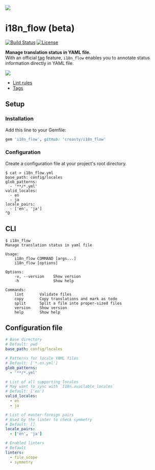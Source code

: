 ![](https://user-images.githubusercontent.com/1695538/36350808-d0cf8afe-14e1-11e8-8afb-34a316f98f80.png)

i18n_flow (beta)
================

[![Build Status](https://travis-ci.org/creasty/i18n_flow.svg?branch=master)](https://travis-ci.org/creasty/i18n_flow)
[![License](https://img.shields.io/github/license/creasty/i18n_flow.svg)](./LICENSE)

**Manage translation status in YAML file.**  
With an official [tag](http://www.yaml.org/spec/1.2/spec.html#id2784064) feature, `i18n_flow` enables you to annotate status information directly in YAML file.

![](https://user-images.githubusercontent.com/1695538/36359417-6a976054-155e-11e8-914b-d6a10a8287fc.png)

- [Lint rules](./doc/rules.md)
- [Tags](./doc/tags.md)


Setup
-----

### Installation

Add this line to your Gemfile:

```ruby
gem 'i18n_flow', github: 'creasty/i18n_flow'
```

### Configuration

Create a configuration file at your project's root directory.

```sh-session
$ cat > i18n_flow.yml
base_path: config/locales
glob_patterns:
  - '**/*.yml'
valid_locales:
  - en
  - ja
locale_pairs:
  - ['en', 'ja']
^D
```


CLI
---

```sh-session
$ i18n_flow
Manage translation status in yaml file

Usage:
    i18n_flow COMMAND [args...]
    i18n_flow [options]

Options:
    -v, --version    Show version
    -h               Show help

Commands:
    lint       Validate files
    copy       Copy translations and mark as todo
    split      Split a file into proper-sized files
    version    Show version
    help       Show help
```


Configuration file
------------------

```yaml
# Base directory
# Default: pwd
base_path: config/locales

# Patterns for locale YAML files
# Default: ['*.en.yml']
glob_patterns:
  - '**/*.yml'

# List of all supporting locales
# May want to sync with `I18n.available_locales`
# Default: ['en']
valid_locales:
  - en
  - ja

# List of master-foreign pairs
# Used by the linter to check symmetry
# Default: []
locale_pairs:
  - ['en', 'ja']

# Enabled linters
# Default
linters:
  - file_scope
  - symmetry
```
